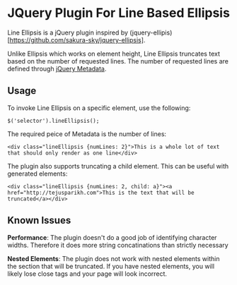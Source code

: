 JQuery Plugin For Line Based Ellipsis
=====================================

Line Ellipsis is a jQuery plugin inspired by (jquery-ellipis)[https://github.com/sakura-sky/jquery-ellipsis].

Unlike Ellipsis which works on element height, Line Ellipsis truncates text based on the number of requested lines. The number of requested lines are defined through [jQuery Metadata](https://github.com/jquery/jquery-metadata).

Usage
-----

To invoke Line Ellipsis on a specific element, use the following:

	$('selector').lineEllipsis();

The required peice of Metadata is the number of lines:

	<div class="lineEllipsis {numLines: 2}">This is a whole lot of text that should only render as one line</div>

The plugin also supports truncating a child element. This can be useful with generated elements:

	<div class="lineEllipsis {numLines: 2, child: a}"><a href="http://tejusparikh.com">This is the text that will be truncated</a></div>

Known Issues
-------------

**Performance**: The plugin doesn't do a good job of identifying character widths. Therefore it does more string concatinations than strictly necessary

**Nested Elements**: The plugin does not work with nested elements within the section that will be truncated. If you have nested elements, you will likely lose close tags and your page will look incorrect.